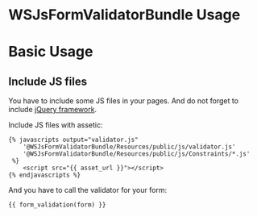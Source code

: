 WSJsFormValidatorBundle Usage
==================================

# Basic Usage

## Include JS files

You have to include some JS files in your pages. And do not forget to include [jQuery framework](http://jquery.com/).

Include JS files with assetic:

``` html+jinja
{% javascripts output="validator.js"
    '@WSJsFormValidatorBundle/Resources/public/js/validator.js'
    '@WSJsFormValidatorBundle/Resources/public/js/Constraints/*.js'
 %}
    <script src="{{ asset_url }}"></script>
{% endjavascripts %}
```

And you have to call the validator for your form:

``` html+jinja
{{ form_validation(form) }}
```
